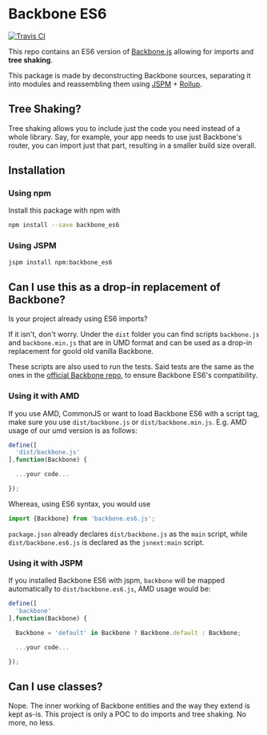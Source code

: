 # Backbone ES6

[![Travis CI](https://travis-ci.org/HuasoFoundries/backbone_es6.svg?branch=master)](https://travis-ci.org/HuasoFoundries/backbone_es6)

This repo contains an ES6 version of [Backbone.js]((https://github.com/jashkenas/backbone)) allowing for imports and **tree shaking**.

This package is made by deconstructing Backbone sources, separating it into modules and reassembling them using [JSPM](https://github.com/jspm/jspm-cli) + [Rollup](https://github.com/rollup/rollup).

## Tree Shaking?

Tree shaking allows you to include just the code you need instead of a whole library. Say, for example, your app needs to use just Backbone's router, you can import just that part, resulting in a smaller build size overall.


## Installation

### Using npm

Install this package with npm with

```sh
npm install --save backbone_es6
```

### Using JSPM

```sh
jspm install npm:backbone_es6
```


## Can I use this as a drop-in replacement of Backbone?

Is your project already using ES6 imports? 

If it isn't, don't worry. Under the `dist` folder you can find scripts `backbone.js` and `backbone.min.js` that are in UMD format and can be used as a drop-in replacement for goold old vanilla Backbone. 

These scripts are also used to run the tests. Said tests are the same as the ones in the [official Backbone repo](https://github.com/jashkenas/backbone), to ensure Backbone ES6's compatibility.


### Using it with AMD

If you use AMD, CommonJS or want to load Backbone ES6 with a script tag, make sure you use `dist/backbone.js` or `dist/backbone.min.js`. E.g. AMD usage of our umd version is as follows:

```js
define([
  'dist/backbone.js'
],function(Backbone) {

  ...your code...

});
```

Whereas, using ES6 syntax, you would use

```js
import {Backbone} from 'backbone.es6.js';
```

`package.json` already declares `dist/backbone.js` as the `main` script, while `dist/backbone.es6.js` is declared as the `jsnext:main` script.

### Using it with JSPM

If you installed Backbone ES6 with jspm, `backbone` will be mapped automatically to `dist/backbone.es6.js`, AMD usage would be:

```js
define([
  'backbone'
],function(Backbone) {

  Backbone = 'default' in Backbone ? Backbone.default : Backbone;

  ...your code...

});
```




## Can I use classes?

Nope. The inner working of Backbone entities and the way they extend is kept as-is. This project is only a POC to do imports and tree shaking. No more, no less.

